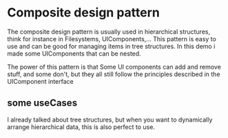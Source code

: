 # Composite design pattern
The composite design pattern is usually used in hierarchical structures, think for instance in Filesystems, UIComponents,...
This pattern is easy to use and can be good for managing items in tree structures. In this demo i made some UIComponents that can be nested.


The power of this pattern is that Some UI components can add and remove stuff, and some don't, but they all still follow the principles described in the UIComponent interface


## some useCases
I already talked about tree structures, but when you want to dynamically arrange hierarchical data, this is also perfect to use.

